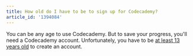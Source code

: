 ```yaml
---
title: How old do I have to be to sign up for Codecademy?
article_id: '1394084'
---
```

You can be any age to use Codecademy. But to save your progress, you'll need a Codecademy account. Unfortunately, you have to be [at least 13 years old](http://en.wikipedia.org/wiki/COPPA) to create an account.
